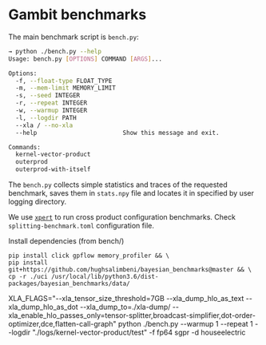 Gambit benchmarks 
===

The main benchmark script is `bench.py`:

```bash
→ python ./bench.py --help
Usage: bench.py [OPTIONS] COMMAND [ARGS]...

Options:
  -f, --float-type FLOAT_TYPE
  -m, --mem-limit MEMORY_LIMIT
  -s, --seed INTEGER
  -r, --repeat INTEGER
  -w, --warmup INTEGER
  -l, --logdir PATH
  --xla / --no-xla
  --help                        Show this message and exit.

Commands:
  kernel-vector-product
  outerprod
  outerprod-with-itself
```

The `bench.py` collects simple statistics and traces of the requested benchmark, saves them in `stats.npy` file and locates it in specified by user logging directory.

We use [`xpert`](https://github.com/awav/xpert) to run cross product configuration benchmarks. Check `splitting-benchmark.toml` configuration file.

Install dependencies (from bench/)
```
pip install click gpflow memory_profiler && \
pip install git+https://github.com/hughsalimbeni/bayesian_benchmarks@master && \
cp -r ./uci /usr/local/lib/python3.6/dist-packages/bayesian_benchmarks/data/
```

XLA_FLAGS="--xla_tensor_size_threshold=7GB --xla_dump_hlo_as_text --xla_dump_hlo_as_dot --xla_dump_to=./xla-dump/ --xla_enable_hlo_passes_only=tensor-splitter,broadcast-simplifier,dot-order-optimizer,dce,flatten-call-graph" python ./bench.py --warmup 1 --repeat 1 --logdir "./logs/kernel-vector-product/test" -f fp64 sgpr -d houseelectric

